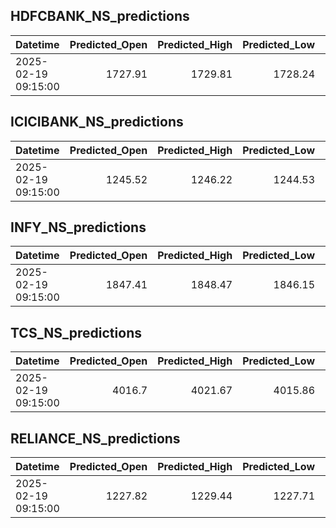 ## HDFCBANK_NS_predictions
| Datetime            |   Predicted_Open |   Predicted_High |   Predicted_Low |   Predicted_Close |   Predicted_Volume |
|:--------------------|-----------------:|-----------------:|----------------:|------------------:|-------------------:|
| 2025-02-19 09:15:00 |          1727.91 |          1729.81 |         1728.24 |           1728.02 |             101381 |

## ICICIBANK_NS_predictions
| Datetime            |   Predicted_Open |   Predicted_High |   Predicted_Low |   Predicted_Close |   Predicted_Volume |
|:--------------------|-----------------:|-----------------:|----------------:|------------------:|-------------------:|
| 2025-02-19 09:15:00 |          1245.52 |          1246.22 |         1244.53 |           1244.75 |             100657 |

## INFY_NS_predictions
| Datetime            |   Predicted_Open |   Predicted_High |   Predicted_Low |   Predicted_Close |   Predicted_Volume |
|:--------------------|-----------------:|-----------------:|----------------:|------------------:|-------------------:|
| 2025-02-19 09:15:00 |          1847.41 |          1848.47 |         1846.15 |           1847.13 |            50435.2 |

## TCS_NS_predictions
| Datetime            |   Predicted_Open |   Predicted_High |   Predicted_Low |   Predicted_Close |   Predicted_Volume |
|:--------------------|-----------------:|-----------------:|----------------:|------------------:|-------------------:|
| 2025-02-19 09:15:00 |           4016.7 |          4021.67 |         4015.86 |           4019.42 |            20342.2 |

## RELIANCE_NS_predictions
| Datetime            |   Predicted_Open |   Predicted_High |   Predicted_Low |   Predicted_Close |   Predicted_Volume |
|:--------------------|-----------------:|-----------------:|----------------:|------------------:|-------------------:|
| 2025-02-19 09:15:00 |          1227.82 |          1229.44 |         1227.71 |           1228.85 |            80824.7 |

